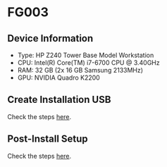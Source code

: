 # FG003

## Device Information

- Type: HP Z240 Tower Base Model Workstation
- CPU: Intel(R) Core(TM) i7-6700 CPU @ 3.40GHz 
- RAM: 32 GB (2x 16 GB Samsung 2133MHz)
- GPU: NVIDIA Quadro K2200

## Create Installation USB

Check the steps [here](usb.md).

## Post-Install Setup

Check the steps [here](playbook.md).
